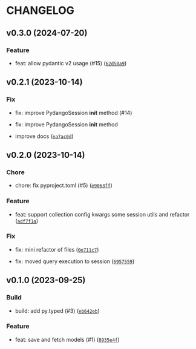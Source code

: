 # CHANGELOG



## v0.3.0 (2024-07-20)

### Feature

* feat: allow pydantic v2 usage (#15) ([`62d50a9`](https://github.com/nadobando/pydangorm/commit/62d50a96f65480b5b22101ac7a0d954b89b8253d))


## v0.2.1 (2023-10-14)

### Fix

* fix: improve PydangoSession __init__ method (#14)

* fix: improve PydangoSession __init__ method
* improve docs ([`ea7ac0d`](https://github.com/nadobando/pydangorm/commit/ea7ac0d00bbc60641daa3e8c0c99d6d7d096505b))


## v0.2.0 (2023-10-14)

### Chore

* chore: fix pyproject.toml (#5) ([`e9063ff`](https://github.com/nadobando/pydangorm/commit/e9063ff034e4042d778b992aff2c55191d416fa9))

### Feature

* feat: support collection config kwargs some session utils and refactor ([`adf7f1a`](https://github.com/nadobando/pydangorm/commit/adf7f1a700b7537eaf7714e9d19abd331836be5f))

### Fix

* fix: mini refactor of files ([`0e711c7`](https://github.com/nadobando/pydangorm/commit/0e711c715614e6c4f0fb39951ae9969a79c3f72c))

* fix: moved query execution to session ([`6957559`](https://github.com/nadobando/pydangorm/commit/6957559a25ef5bb75a3b66dbd45403987a3a633f))


## v0.1.0 (2023-09-25)

### Build

* build: add py.typed (#3) ([`eb642eb`](https://github.com/nadobando/pydangorm/commit/eb642ebba7cba67b0fc37352776f2f23cedb6330))

### Feature

* feat: save and fetch models (#1) ([`8935e4f`](https://github.com/nadobando/pydangorm/commit/8935e4f8ec5c39f300cb7f818000fe8563e21989))
